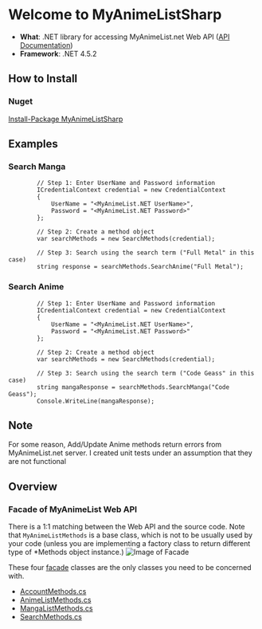 # Welcome to MyAnimeListSharp

* **What**: .NET library for accessing MyAnimeList.net Web API ([API Documentation](http://myanimelist.net/modules.php?go=api))
* **Framework**: .NET 4.5.2



## How to Install
### Nuget
[Install-Package MyAnimeListSharp](https://www.nuget.org/packages/MyAnimeListSharp/1.0.0)


## Examples
### Search Manga
			// Step 1: Enter UserName and Password information
			ICredentialContext credential = new CredentialContext
			{
				UserName = "<MyAnimeList.NET UserName>",
				Password = "<MyAnimeList.NET Password>"
			};

			// Step 2: Create a method object
			var searchMethods = new SearchMethods(credential);

			// Step 3: Search using the search term ("Full Metal" in this case)
			string response = searchMethods.SearchAnime("Full Metal");
			

### Search Anime
			// Step 1: Enter UserName and Password information
			ICredentialContext credential = new CredentialContext
			{
				UserName = "<MyAnimeList.NET UserName>",
				Password = "<MyAnimeList.NET Password>"
			};

			// Step 2: Create a method object
			var searchMethods = new SearchMethods(credential);

			// Step 3: Search using the search term ("Code Geass" in this case)
			string mangaResponse = searchMethods.SearchManga("Code Geass");
			Console.WriteLine(mangaResponse);



## Note
For some reason, Add/Update Anime methods return errors from MyAnimeList.net server.
I created unit tests under an assumption that they are not functional


## Overview
### Facade of MyAnimeList Web API
There is a 1:1 matching between the Web API and the source code.
Note that `MyAnimeListMethods` is a base class, which is not to be usually used by your code (unless you are implementing a factory class to return different type of *Methods object instance.)
![Image of Facade](http://i.imgur.com/iMbqzEj.png)

These four [facade](https://github.com/dance2die/Project.MyAnimeList/tree/master/Project.MyAnimeList/Project.MyAnimeList/Facade) classes are the only classes you need to be concerned with.
* [AccountMethods.cs](https://github.com/dance2die/Project.MyAnimeList/blob/master/Project.MyAnimeList/Project.MyAnimeList/Facade/AccountMethods.cs)
* [AnimeListMethods.cs](https://github.com/dance2die/Project.MyAnimeList/blob/master/Project.MyAnimeList/Project.MyAnimeList/Facade/AnimeListMethods.cs)
* [MangaListMethods.cs](https://github.com/dance2die/Project.MyAnimeList/blob/master/Project.MyAnimeList/Project.MyAnimeList/Facade/MangaListMethods.cs)
* [SearchMethods.cs](https://github.com/dance2die/Project.MyAnimeList/blob/master/Project.MyAnimeList/Project.MyAnimeList/Facade/SearchMethods.cs)


